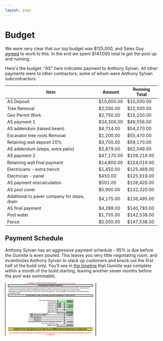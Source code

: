 ```yaml
---
layout: page
---
```


# Budget

We were very clear that our top budget was $125,000, and Sales Guy [agreed](./02-thesale.html) to work to this. In the end we spent $147,000 total to get the pool up and running.

Here's the budget. "AS" here indicates payment to Anthony Sylvan. All other payments were to other contractors, some of whom were Anthony Sylvan subcontractors. 

| Item | Amount | Running Total | 
|---|---|---|
| AS Deposit |	$10,000.00 | $10,000.00 |
| Tree Removal | $2,500.00 | $12,500.00 |
| Geo Permit Work | $2,750.00 | $15,250.00 | 
| AS payment 1 | $34,306.00 | $49,556.00 |
| AS addendum (raised beam) | $4,714.00 | $54,270.00 |
| Excavator tree roots Removal | $1,200.00 | $55,470.00 |
| Retaining wall deposit 20% | $3,700.00 | $59,170.00 |
| AS addendum (steps, extra patio) | $2,879.00 | $62,049.00 |
| AS payment 2 | $47,170.00 | $109,219.00 |
| Retaining wall final payment | $14,800.00 | $124,019.00 |
| Electricians - extra trench |	$1,450.00 | $125,469.00 |
| Electrician - panel |	$450.00 | $125,919.00 |
| AS payment miscalculation | $501.00 | $126,420.00 |
| AS pool cover | $5,900.00 | $132,320.00 |
| Additional to paver company for steps, drain | $4,175.00 | $136,495.00 |
| AS final payment | $4,288.00 | $140,783.00 |
| Pool water | $1,755.00 | $142,538.00 |
| Fence | $5,000.00 | $147,538.00 |

## Payment Schedule

Anthony Sylvan has an aggressive payment schedule - 95% is due before the Gunnite is even poured. This leaves you very little negotiating room, and incentivizes Anthony Sylvan to stack up customers and knock out the first half of the build only. You'll see in [the timeline](./01-timeline.html) that Gunnite was complete within a month of the build starting, leaving another seven months before the pool was swimmable.

<a data-fancybox="renders" href="images/00-paymentschedule.png"><img src="images/small/00-paymentschedule.png"></a>


